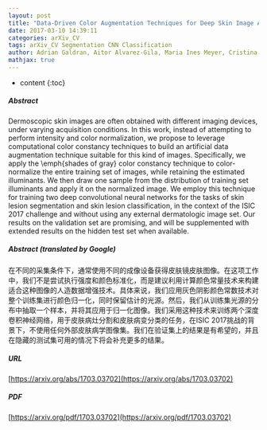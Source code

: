 ```yaml
---
layout: post
title: "Data-Driven Color Augmentation Techniques for Deep Skin Image Analysis"
date: 2017-03-10 14:39:11
categories: arXiv_CV
tags: arXiv_CV Segmentation CNN Classification
author: Adrian Galdran, Aitor Alvarez-Gila, Maria Ines Meyer, Cristina L. Saratxaga, Teresa Araújo, Estibaliz Garrote, Guilherme Aresta, Pedro Costa, A.M. Mendonça, Aurélio Campilho
mathjax: true
---
```


* content
{:toc}

##### Abstract
Dermoscopic skin images are often obtained with different imaging devices, under varying acquisition conditions. In this work, instead of attempting to perform intensity and color normalization, we propose to leverage computational color constancy techniques to build an artificial data augmentation technique suitable for this kind of images. Specifically, we apply the \emph{shades of gray} color constancy technique to color-normalize the entire training set of images, while retaining the estimated illuminants. We then draw one sample from the distribution of training set illuminants and apply it on the normalized image. We employ this technique for training two deep convolutional neural networks for the tasks of skin lesion segmentation and skin lesion classification, in the context of the ISIC 2017 challenge and without using any external dermatologic image set. Our results on the validation set are promising, and will be supplemented with extended results on the hidden test set when available.

##### Abstract (translated by Google)
在不同的采集条件下，通常使用不同的成像设备获得皮肤镜皮肤图像。在这项工作中，我们不是尝试执行强度和颜色标准化，而是建议利用计算颜色常量技术来构建适合这种图像的人造数据增强技术。具体来说，我们应用灰色阴影颜色常数技术对整个训练集进行颜色归一化，同时保留估计的光源。然后，我们从训练集光源的分布中抽取一个样本，并将其应用于归一化图像。我们采用这种技术来训练两个深度卷积神经网络，用于皮肤病灶分割和皮肤病变分类的任务，在ISIC 2017挑战的背景下，不使用任何外部皮肤病学图像集。我们在验证集上的结果是有希望的，并且在隐藏的测试集可用的情况下将会补充更多的结果。

##### URL
[https://arxiv.org/abs/1703.03702](https://arxiv.org/abs/1703.03702)

##### PDF
[https://arxiv.org/pdf/1703.03702](https://arxiv.org/pdf/1703.03702)

